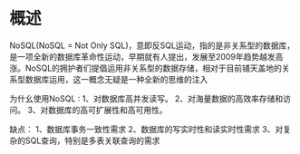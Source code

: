 # 概述
NoSQL(NoSQL = Not Only SQL)，意即反SQL运动，指的是非关系型的数据库，是一项全新的数据库革命性运动，早期就有人提出，发展至2009年趋势越发高涨。NoSQL的拥护者们提倡运用非关系型的数据存储，相对于目前铺天盖地的关系型数据库运用，这一概念无疑是一种全新的思维的注入

为什幺使用NoSQL :
1、对数据库高并发读写。
2、对海量数据的高效率存储和访问。
3、对数据库的高可扩展性和高可用性。

缺点：
1、数据库事务一致性需求
2、数据库的写实时性和读实时性需求
3、对复杂的SQL查询，特别是多表关联查询的需求